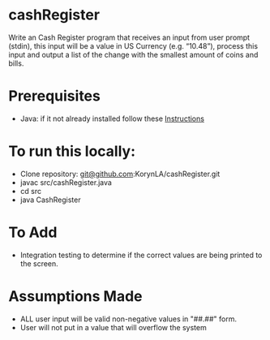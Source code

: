 # cashRegister
Write an Cash Register program that receives an input from user prompt (stdin), this input will be a value in US Currency (e.g. “10.48”), process this input and output a list of the change with the smallest amount of coins and bills.
# Prerequisites
- Java: if it not already installed follow these [Instructions](https://java.com/en/download/help/download_options.html)
# To run this locally:
- Clone repository: git@github.com:KorynLA/cashRegister.git
- javac src/cashRegister.java
- cd src
- java CashRegister
# To Add
- Integration testing to determine if the correct values are being printed to the screen.
# Assumptions Made
- ALL user input will be valid non-negative values in "##.##" form.
- User will not put in a value that will overflow the system
